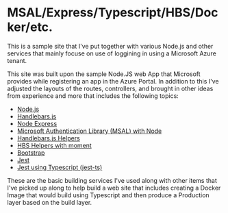 # MSAL/Express/Typescript/HBS/Docker/etc.

This is a sample site that I've put together with various Node.js and other services that mainly focuse on use of loggining in using a Microsoft Azure tenant.

This site was built upon the sample Node.JS web App that Microsoft provides while registering an app in the Azure Portal. In addition to this I've adjusted the layouts of the routes, controllers, and brought in other ideas from experience and more that includes the following topics:

- [Node.js]
- [Handlebars.js]
- [Node Express]
- [Microsoft Authentication Library (MSAL) with Node]
- [Handlebars.js Helpers]
- [HBS Helpers with moment]
- [Bootstrap]
- [Jest]
- [Jest using Typescript (jest-ts)]

These are the basic building services I've used along with other items that I've picked up along to help build a web site that includes creating a Docker Image that would build using Typescript and then produce a Production layer based on the build layer.


[Node.js]: https://nodejs.org/en
[Handlebars.js]: https://handlebarsjs.com/
[Node Express]: https://expressjs.com/
[Microsoft Authentication Library (MSAL) with Node]: https://learn.microsoft.com/en-us/entra/identity-platform/tutorial-v2-nodejs-webapp-msal
[Handlebars.js Helpers]: https://github.com/helpers/handlebars-helpers
[HBS Helpers with moment]: https://github.com/helpers/handlebars-helper-moment
[Jest]: https://jestjs.io/
[Jest using Typescript (jest-ts)]: https://www.npmjs.com/package/ts-jest
[Bootstrap]: https://getbootstrap.com/
